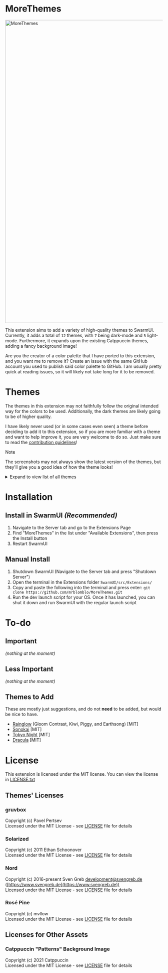 # MoreThemes
<img width="1920" height="966" alt="MoreThemes" src="https://github.com/user-attachments/assets/af84972f-cc34-4d9a-873c-9dc7c9111b59" />

This extension aims to add a variety of high-quality themes to SwarmUI. Currently, it adds a total of `12` themes, with `7` being dark-mode and `5` light-mode. Furthermore, it expands upon the existing Catppuccin themes, adding a fancy background image!

Are you the creator of a color palette that I have ported to this extension, and you want me to remove it? Create an issue with the same GitHub account you used to publish said color palette to GitHub. I am usually pretty quick at reading issues, so it will likely not take long for it to be removed.

# Themes
The themes in this extension may not faithfully follow the original intended way for the colors to be used. Additionally, the dark themes are likely going to be of higher quality.

I have likely never used (or in some cases even seen) a theme before deciding to add it to this extension, so if you are more familiar with a theme and want to help improve it, you are very welcome to do so. Just make sure to read the [contribution guidelines](https://github.com/mrblomblo/MoreThemes/blob/master/docs/CONTRIBUTING.md)!

> [!NOTE]
> The screenshots may not always show the latest version of the themes, but they'll give you a good idea of how the theme looks!

<details>
<summary>Expand to view list of all themes</summary>

## gruvbox | Light & Dark
MIT License - Created by [morhetz](https://github.com/morhetz) | Palette for the themes from the [XFCE4 terminal port](https://github.com/morhetz/gruvbox-contrib/tree/master/xfce4-terminal).

<details>
<summary>View screenshots</summary>
  
**gruvbox dark (hard)**
<img width="1920" height="966" alt="image" src="https://github.com/user-attachments/assets/d484ae4e-a334-4a02-8e39-294888ef7d2d" />

**gruvbox dark**
<img width="1920" height="966" alt="image" src="https://github.com/user-attachments/assets/2543d91f-cd23-4f75-b06c-6d19f7dd3d0a" />

**gruvbox dark (soft)**
<img width="1920" height="966" alt="image" src="https://github.com/user-attachments/assets/e8d1d02c-c9af-42d7-9c83-bb5ec074f96a" />

**gruvbox light (hard)**
<img width="1920" height="966" alt="image" src="https://github.com/user-attachments/assets/8b36470f-401a-4aba-bf0d-c6a518498857" />

**gruvbox light**
<img width="1920" height="966" alt="image" src="https://github.com/user-attachments/assets/d18d1900-f3d4-4b80-9689-c79e4dac9b7c" />

**gruvbox light (soft)**
<img width="1920" height="966" alt="image" src="https://github.com/user-attachments/assets/e18e79e1-b59f-4026-bdde-f9697ae2bf24" />

</details>

## Solarized | Dark
MIT License - Created by [altercation](https://github.com/altercation) | Made as a counterpart to the Solarized Light theme in core.

<details>
<summary>View screenshots</summary>

**Solarized Dark**
<img width="1920" height="966" alt="image" src="https://github.com/user-attachments/assets/eafb5546-10bb-4873-91c1-da6e66beaa8d" />

</details>

## Nord | Light & Dark
MIT License - Created by [Sven Greb](https://github.com/svengreb)

<details>
<summary>View screenshots</summary>

**Nord Polar Night**
<img width="1920" height="966" alt="image" src="https://github.com/user-attachments/assets/f55de2f6-2106-42e0-beaa-9650e3e262d1" />

**Nord Snow Storm**
<img width="1920" height="966" alt="image" src="https://github.com/user-attachments/assets/5bedd1d6-1700-4031-9a90-953f452688cd" />

</details>

## Rosé Pine | Light & Dark
MIT License - Created by [mvllow](https://github.com/mvllow) | Soho vibes for SwarmUI

<details>
<summary>View screenshots</summary>

**Rosé Pine**
<img width="1920" height="966" alt="image" src="https://github.com/user-attachments/assets/2b4e9e0c-bfd5-43d0-9192-148547488282" />

**Rosé Pine Moon**
<img width="1920" height="966" alt="image" src="https://github.com/user-attachments/assets/759342bd-f3f5-4421-8949-d42476b50954" />

**Rosé Pine Dawn**
<img width="1920" height="966" alt="image" src="https://github.com/user-attachments/assets/84588e17-9250-43db-928f-bd9e250530be" />

</details>

## Catppuccin [Fancy] | Light & Dark
MIT License - Background image uploaded by [pocco81](https://github.com/pocco81) to a repo made by [zhichaoh](https://github.com/zhichaoh)

<details>
<summary>View screenshots</summary>

__(TODO: Replace screenshots)__

**Catppuccin Mocha [Fancy]**
<img width="1920" height="966" alt="image" src="https://github.com/user-attachments/assets/b224fb78-d9d6-4e75-94f1-82d8923398b4" />

**Catppuccin Macchiato [Fancy]**
<img width="1920" height="966" alt="image" src="https://github.com/user-attachments/assets/83a3543c-b81a-4c23-a641-a3d384164dd1" />

**Catppuccin Frappé [Fancy]**
<img width="1920" height="966" alt="image" src="https://github.com/user-attachments/assets/af998261-90c6-4d55-bbb0-eb9672a0e6c0" />

**Catppuccin Latte [Fancy]**
<img width="1920" height="966" alt="image" src="https://github.com/user-attachments/assets/fd8cd3c8-b250-4f6e-9091-f0e0c017f872" />

</details>

---

</details>

# Installation

## Install in SwarmUI *(Recommended)*
1. Navigate to the Server tab and go to the Extensions Page
2. Find "MoreThemes" in the list under "Available Extensions", then press the Install button
3. Restart SwarmUI

## Manual Install
1. Shutdown SwarmUI (Navigate to the Server tab and press "Shutdown Server")
2. Open the terminal in the Extensions folder `SwarmUI/src/Extensions/`
3. Copy and paste the following into the terminal and press enter: `git clone https://github.com/mrblomblo/MoreThemes.git`
4. Run the dev launch script for your OS. Once it has launched, you can shut it down and run SwarmUI with the regular launch script

# To-do

## Important
_(nothing at the moment)_

## Less Important
_(nothing at the moment)_

## Themes to Add
These are mostly just suggestions, and do not __need__ to be added, but would be nice to have.

- [Rainglow](https://github.com/rainglow/vscode) (Gloom Contrast, Kiwi, Piggy, and Earthsong) [MIT]
- [Sonokai](https://github.com/sainnhe/sonokai) [MIT]
- [Tokyo Night](https://github.com/tokyo-night/tokyo-night-vscode-theme) [MIT]
- [Dracula](https://github.com/dracula/dracula-theme) [MIT]

# License
This extension is licensed under the MIT license. You can view the license in [LICENSE.txt](https://github.com/mrblomblo/MoreThemes/blob/master/docs/LICENSE.txt)

## Themes' Licenses

### gruvbox
Copyright (c) Pavel Pertsev  
Licensed under the MIT License - see [LICENSE](https://github.com/morhetz/gruvbox?tab=readme-ov-file#license) file for details

### Solarized
Copyright (c) 2011 Ethan Schoonover  
Licensed under the MIT License - see [LICENSE](https://github.com/altercation/solarized/blob/master/LICENSE) file for details

### Nord
Copyright (c) 2016-present Sven Greb <development@svengreb.de> ([https://www.svengreb.de](https://www.svengreb.de))  
Licensed under the MIT License - see [LICENSE](https://github.com/nordtheme/nord/blob/develop/license) file for details

### Rosé Pine
Copyright (c) mvllow  
Licensed under the MIT License - see [LICENSE](https://github.com/rose-pine/rose-pine-palette/blob/main/license) file for details

## Licenses for Other Assets

### Catppuccin "Patterns" Background Image
Copyright (c) 2021 Catppuccin  
Licensed under the MIT License - see [LICENSE](https://github.com/zhichaoh/catppuccin-wallpapers/blob/main/LICENSE) file for details

